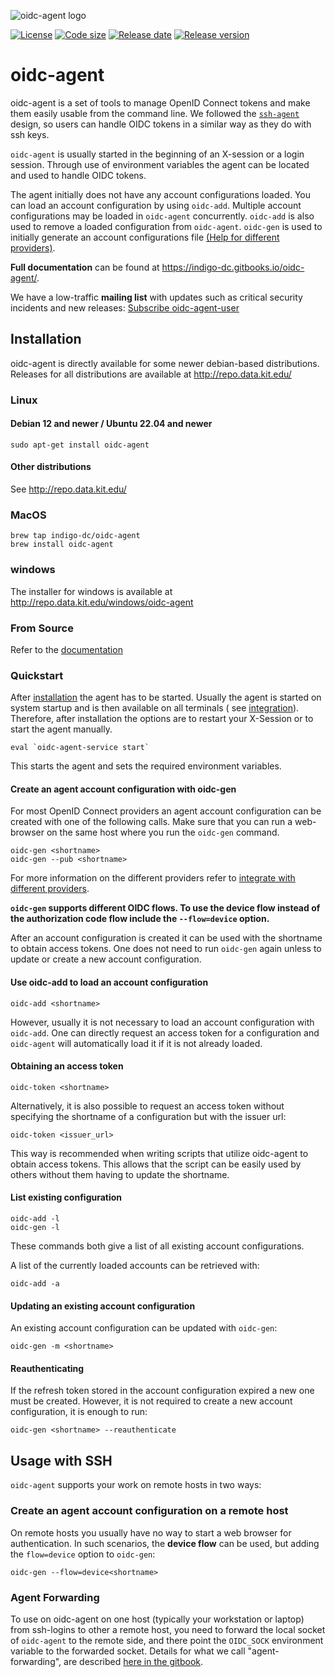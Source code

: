 ![oidc-agent logo](https://raw.githubusercontent.com/indigo-dc/oidc-agent/master/logo_wide.png)
<!-- [![Build Status](https://jenkins.indigo-datacloud.eu/buildStatus/icon?job=Pipeline-as-code/oidc-agent/master)](https://jenkins.indigo-datacloud.eu/job/Pipeline-as-code/job/oidc-agent/job/master/) -->
[![License](https://img.shields.io/github/license/indigo-dc/oidc-agent.svg)](https://github.com/indigo-dc/oidc-agent/blob/master/LICENSE)
[![Code size](https://img.shields.io/github/languages/code-size/indigo-dc/oidc-agent.svg)](https://github.com/indigo-dc/oidc-agent/tree/master/src)
[![Release date](https://img.shields.io/github/release-date/indigo-dc/oidc-agent.svg)](https://github.com/indigo-dc/oidc-agent/releases/latest)
[![Release version](https://img.shields.io/github/release/indigo-dc/oidc-agent.svg)](https://github.com/indigo-dc/oidc-agent/releases/latest)
<!-- [![Commits since latest release](https://img.shields.io/github/commits-since/indigo-dc/oidc-agent/latest.svg)](https://github.com/indigo-dc/oidc-agent/compare/latest...master) -->
<!-- [![Commit activity](https://img.shields.io/github/commit-activity/m/indigo-dc/oidc-agent.svg)](https://github.com/indigo-dc/oidc-agent/graphs/commit-activity) -->
<!-- [![Github downloads](https://img.shields.io/github/downloads/indigo-dc/oidc-agent/total.svg?label=github%20downloads&logo=github&style=flat)](https://github.com/indigo-dc/oidc-agent/releases) -->

# oidc-agent

oidc-agent is a set of tools to manage OpenID Connect tokens and make them easily usable from the command line. We
followed the
[`ssh-agent`](https://www.openssh.com/) design, so users can handle OIDC tokens in a similar way as they do with ssh
keys.

`oidc-agent` is usually started in the beginning of an X-session or a login session. Through use of environment
variables the agent can be located and used to handle OIDC tokens.

The agent initially does not have any account configurations loaded. You can load an account configuration by
using `oidc-add`. Multiple account configurations may be loaded in `oidc-agent` concurrently.  `oidc-add` is also used
to remove a loaded configuration from `oidc-agent`. `oidc-gen` is used to initially generate an account configurations
file [(Help for different providers)](https://indigo-dc.gitbook.io/oidc-agent/user/oidc-gen/provider).

**Full documentation** can be found at https://indigo-dc.gitbooks.io/oidc-agent/.

We have a low-traffic **mailing list** with updates such as critical security incidents and new
releases: [Subscribe oidc-agent-user](https://www.lists.kit.edu/sympa/subscribe/oidc-agent-user)

## Installation

oidc-agent is directly available for some newer debian-based distributions. Releases for all distributions are available
at
http://repo.data.kit.edu/

### Linux

#### Debian 12 and newer / Ubuntu 22.04 and newer

```shell
sudo apt-get install oidc-agent
```

#### Other distributions

See http://repo.data.kit.edu/

### MacOS

```
brew tap indigo-dc/oidc-agent
brew install oidc-agent
```

### windows

The installer for windows is available at http://repo.data.kit.edu/windows/oidc-agent

### From Source

Refer to the [documentation](https://indigo-dc.gitbook.io/oidc-agent/installation/install#from-source)

### Quickstart

After [installation](https://indigo-dc.gitbook.io/oidc-agent/installation/install) the agent has to be started. Usually
the agent is started on system startup and is then available on all terminals (
see [integration](https://indigo-dc.gitbook.io/oidc-agent/configuration/integration)). Therefore, after installation the
options are to restart your X-Session or to start the agent manually.

```
eval `oidc-agent-service start`
```

This starts the agent and sets the required environment variables.

#### Create an agent account configuration with oidc-gen

For most OpenID Connect providers an agent account configuration can be created with one of the following calls. Make
sure that you can run a web-browser on the same host where you run the `oidc-gen` command.

```
oidc-gen <shortname>
oidc-gen --pub <shortname>
```

For more information on the different providers refer
to [integrate with different providers](https://indigo-dc.gitbook.io/oidc-agent/user/oidc-gen/provider).

**`oidc-gen` supports different OIDC flows. To use the device flow instead of the authorization code flow include
the `--flow=device` option.**

After an account configuration is created it can be used with the shortname to obtain access tokens. One does not need
to run `oidc-gen` again unless to update or create a new account configuration.

#### Use oidc-add to load an account configuration

```
oidc-add <shortname>
```

However, usually it is not necessary to load an account configuration with
`oidc-add`. One can directly request an access token for a configuration and
`oidc-agent` will automatically load it if it is not already loaded.

#### Obtaining an access token

```
oidc-token <shortname>
```

Alternatively, it is also possible to request an access token without specifying the shortname of a configuration but
with the issuer url:

```
oidc-token <issuer_url>
```

This way is recommended when writing scripts that utilize oidc-agent to obtain access tokens. This allows that the
script can be easily used by others without them having to update the shortname.

#### List existing configuration

```
oidc-add -l
oidc-gen -l
```

These commands both give a list of all existing account configurations.

A list of the currently loaded accounts can be retrieved with:

```
oidc-add -a
```

#### Updating an existing account configuration

An existing account configuration can be updated with `oidc-gen`:

```
oidc-gen -m <shortname>
```

#### Reauthenticating

If the refresh token stored in the account configuration expired a new one must be created. However, it is not required
to create a new account configuration, it is enough to run:

```
oidc-gen <shortname> --reauthenticate
```

## Usage with SSH

`oidc-agent` supports your work on remote hosts in two ways:

### Create an agent account configuration on a remote host

On remote hosts you usually have no way to start a web browser for authentication. In such scenarios, the **device
flow** can be used, but adding the `flow=device` option to `oidc-gen`:

```
oidc-gen --flow=device<shortname>
```

### Agent Forwarding

To use on oidc-agent on one host (typically your workstation or laptop)
from ssh-logins to other a remote host, you need to forward the local socket of `oidc-agent` to the remote side, and
there point the `OIDC_SOCK`
environment variable to the forwarded socket. Details for what we call
"agent-forwarding", are
described [here in the gitbook](https://indigo-dc.gitbook.io/oidc-agent/configuration/forwarding).

